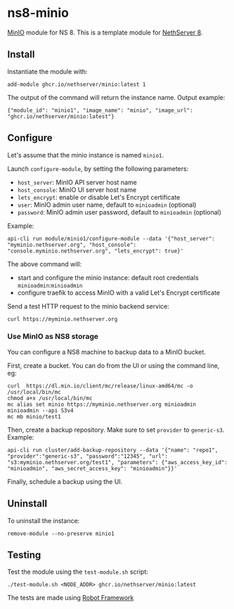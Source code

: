 # ns8-minio

[MinIO](https://min.io/) module for NS 8.
This is a template module for [NethServer 8](https://github.com/NethServer/ns8-core).

## Install

Instantiate the module with:

    add-module ghcr.io/nethserver/minio:latest 1

The output of the command will return the instance name.
Output example:

    {"module_id": "minio1", "image_name": "minio", "image_url": "ghcr.io/nethserver/minio:latest"}

## Configure

Let's assume that the minio instance is named `minio1`.

Launch `configure-module`, by setting the following parameters:
- `host_server`: MinIO API server host name
- `host_console`: MinIO UI server host name
- `lets_encrypt`: enable or disable Let's Encrypt certificate
- `user`: MinIO admin user name, default to `minioadmin` (optional)
- `password`: MinIO admin user password, default to `minioadmin` (optional)

Example:

    api-cli run module/minio1/configure-module --data '{"host_server": "myminio.nethserver.org", "host_console": "console.myminio.nethserver.org", "lets_encrypt": true}'

The above command will:
- start and configure the minio instance: default root credentials `minioadmin`:`minioadmin`
- configure traefik to access MinIO with a valid Let's Encrypt certificate

Send a test HTTP request to the minio backend service:

    curl https://myminio.nethserver.org

### Use MinIO as NS8 storage

You can configure a NS8 machine to backup data to a MinIO bucket.

First, create a bucket. You can do from the UI or using the command line, eg:
```
curl  https://dl.min.io/client/mc/release/linux-amd64/mc -o /usr/local/bin/mc
chmod a+x /usr/local/bin/mc
mc alias set minio https://myminio.nethserver.org minioadmin minioadmin --api S3v4
mc mb minio/test1
```

Then, create a backup repository. Make sure to set `provider` to `generic-s3`. Example:
```
api-cli run cluster/add-backup-repository --data '{"name": "repo1", "provider":"generic-s3", "password":"12345", "url": "s3:myminio.nethserver.org/test1", "parameters": {"aws_access_key_id": "minioadmin", "aws_secret_access_key": "minioadmin"}}'
```

Finally, schedule a backup using the UI.

## Uninstall

To uninstall the instance:

    remove-module --no-preserve minio1

## Testing

Test the module using the `test-module.sh` script:


    ./test-module.sh <NODE_ADDR> ghcr.io/nethserver/minio:latest

The tests are made using [Robot Framework](https://robotframework.org/)
